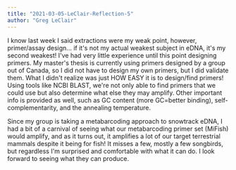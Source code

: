 ```yaml
---
title: "2021-03-05-LeClair-Reflection-5"
author: "Greg LeClair"
---
```

I know last week I said extractions were my weak point, however, primer/assay design... if it's not my actual weakest subject in eDNA, it's my second weakest! I've had very little experience until this point designing primers. My master's thesis is currently using primers designed by a group out of Canada, so I did not have to design my own primers, but I did validate them. What I didn't realize was just HOW EASY it is to design/find primers! Using tools like NCBI BLAST, we're not only able to find primers that we could use but also determine what else they may amplify. Other important info is provided as well, such as GC content (more GC=better binding), self-complementarity, and the annealing temperature.

Since my group is taking a metabarcoding approach to snowtrack eDNA, I had a bit of a carnival of seeing what our metabarcoding primer set (MiFish) would amplify, and as it turns out, it amplifies a lot of our target terrestrial mammals despite it being for fish! It misses a few, mostly a few songbirds, but regardless I'm surprised and comfortable with what it can do. I look forward to seeing what they can produce.